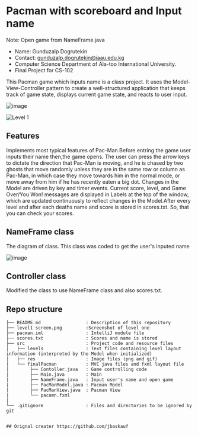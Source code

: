 # Pacman with scoreboard and Input name
Note: Open game from NameFrame.java
- Name: Gunduzalp Dogrutekin
- Contact: gunduzalp.dogrutekin@iaau.edu.kg
- Computer Science Department of Ala-too International University.
- Final Project for CS-102

This Pacman game which inputs name is a class project. It uses the Model-View-Controller pattern to create a well-structured application that keeps track of game state, displays current game state, and reacts to user input.

![image](https://user-images.githubusercontent.com/65071516/82661258-7e15e380-9c4d-11ea-89bc-8ff833accfc1.png)


![Level 1](level1screen.png)

## Features
Implements most typical features of Pac-Man.Before entring the game user inputs their name then,the game opens. The user can press the arrow keys to dictate the direction that Pac-Man is moving, and he is chased by two ghosts that move randomly unless they are in the same row or column as Pac-Man, in which case they move towards him in the normal mode, or move away from him if he has recently eaten a big dot. Changes in the Model are driven by key and timer events. Current score, level, and Game Over/You Won! messages are displayed in Labels at the top of the window, which are updated continuously to reflect changes in the Model.After every level and after each deaths name and score is stored in scores.txt. So, that you can check your scores.

## NameFrame class
The diagram of class. This class was coded to get the user's inputed name 

![image](https://user-images.githubusercontent.com/65071516/82664465-9983ed00-9c53-11ea-81de-16b3bc57b872.png)


## Controller class
Modified the class to use NameFrame class and also scores.txt.

## Repo structure
```
├── README.md                 : Description of this repository
├── level1 screen.png         :Screenshot of level one
├── pacman.iml                : IntelliJ module file
├── scores.txt                : Scores and name is stored
├── src                       : Project code and resource files
│   ├── levels                : Text files containing level layout information (interpreted by the Model when initialized)
│   ├── res                   : Image files (png and gif) 
|   └── finalPacman           : MVC java files and fxml layout file
│        ├── Contoller.java   : Game controlling code
|        ├── Main.java        : Main
|        ├── NameFrame.java   : Input user's name and open game 
|        ├── PacManModel.java : Pacman Model
|        ├── PacManView.java  : Pacman View
|        └── pacamn.fxml
|
└── .gitignore                : Files and directories to be ignored by git


## Orignal creater https://github.com/jbaskauf

